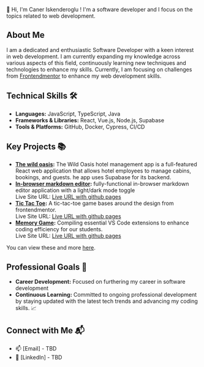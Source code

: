 👋 Hi, I'm Caner Iskenderoglu ! I'm a software developer and I focus on the topics related to web development.

## About Me
I am a dedicated and enthusiastic Software Developer with a keen interest in web development. I am currently expanding my knowledge across various aspects of this field, continuously learning new techniques and technologies to enhance my skills. 
Currently, I am focusing on challenges from [Frontendmentor](https://www.frontendmentor.io/) to enhance my web development skills. 

## Technical Skills 🛠️
- **Languages:** JavaScript, TypeScript, Java
- **Frameworks & Libraries:** React, Vue.js, Node.js, Supabase
- **Tools & Platforms:** GitHub, Docker, Cypress, CI/CD

## Key Projects 📚
- **[The wild oasis](https://github.com/caner404/the-wild-oasis):** The Wild Oasis hotel management app is a full-featured React web application that allows hotel employees to manage cabins, bookings, and guests. he app uses Supabase for its backend.
- **[In-browser markdown editor](https://github.com/caner404/in-browser-markdown-editor):** fully-functional in-browser markdown editor application with a light/dark mode toggle <br/>
    Live Site URL: [Live URL with github pages](https://caner404.github.io/in-browser-markdown-editor/)
- **[Tic Tac Toe](https://github.com/caner404/memory-game):** A tic-tac-toe game bases around the design from frontendmentor. <br/>
    Live Site URL: [Live URL with github pages](https://caner404.github.io/tic-tac-toe/)
- **[Memory Game](https://github.com/caner404/memory-game):** Compiling essential VS Code extensions to enhance coding efficiency for our students. <br/>
    Live Site URL: [Live URL with github pages](https://caner404.github.io/memory-game/)

You can view these and more [here](https://github.com/caner404).

## Professional Goals 🚀
- **Career Development:** Focused on furthering my career in software development
- **Continuous Learning:** Committed to ongoing professional development by staying updated with the latest tech trends and advancing my coding skills. 📈

## Connect with Me 📬
- 📫 [Email] - TBD
- 🔗 [LinkedIn] - TBD
